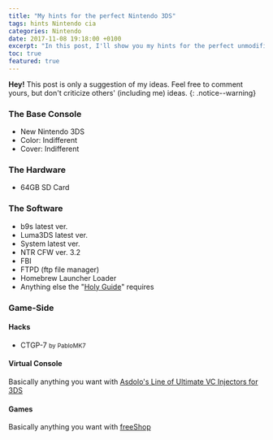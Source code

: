 ```yaml
---
title: "My hints for the perfect Nintendo 3DS"
tags: hints Nintendo cia
categories: Nintendo
date: 2017-11-08 19:18:00 +0100
excerpt: "In this post, I'll show you my hints for the perfect unmodified Nintendo 3DS."
toc: true
featured: true
---
```

**Hey!** This post is only a suggestion of my ideas. Feel free to comment yours, but don't criticize others' (including me) ideas.
{: .notice--warning}

### The Base Console
+ New Nintendo 3DS
+ Color: Indifferent
+ Cover: Indifferent

### The Hardware
+ 64GB SD Card

### The Software
+ b9s latest ver.
+ Luma3DS latest ver.
+ System latest ver.
+ NTR CFW ver. 3.2
+ FBI
+ FTPD (ftp file manager)
+ Homebrew Launcher Loader
+ Anything else the "[Holy Guide](3ds.guide)" requires

### Game-Side

#### Hacks
+ CTGP-7 <small>by PabloMK7</small>

#### Virtual Console
Basically anything you want with [Asdolo's Line of Ultimate VC Injectors for 3DS](https://www.google.com/search?q=asdolo%27s+vc+injection+site:gbatemp.net&sa=X&ved=0ahUKEwjakqH416_XAhWLWhoKHW0kDmgQrQIIMygEMAA&biw=1680&bih=819)

#### Games
Basically anything you want with [freeShop](https://freeshop.pw)
